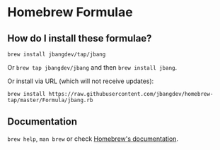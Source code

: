 # Homebrew Formulae

## How do I install these formulae?
`brew install jbangdev/tap/jbang`

Or `brew tap jbangdev/jbang` and then `brew install jbang`.

Or install via URL (which will not receive updates):

```
brew install https://raw.githubusercontent.com/jbangdev/homebrew-tap/master/Formula/jbang.rb
```

## Documentation
`brew help`, `man brew` or check [Homebrew's documentation](https://docs.brew.sh).